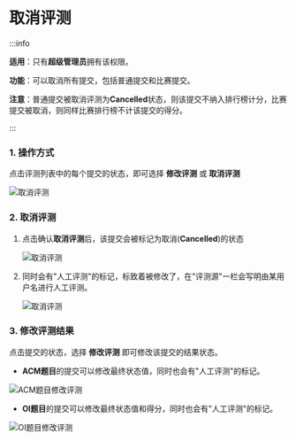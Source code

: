 # 取消评测

:::info

​	**适用**：只有**超级管理员**拥有该权限。

​	**功能**：可以取消所有提交，包括普通提交和比赛提交。

​	**注意**：普通提交被取消评测为**Cancelled**状态，则该提交不纳入排行榜计分，比赛提交被取消，则同样比赛排行榜不计该提交的得分。

:::

### 1. 操作方式

点击评测列表中的每个提交的状态，即可选择 **修改评测** 或 **取消评测**

![取消评测](/e279d10f27034767aba7a6fe81c605af.png)



### 2. 取消评测

1. 点击确认**取消评测**后，该提交会被标记为取消(**Cancelled**)的状态

   ![取消评测](/c1b462bbc01b433e9fc8cd4a641077e8.png)

2. 同时会有"人工评测"的标记，标致着被修改了，在"评测源"一栏会写明由某用户名进行人工评测。

   ![取消评测](/1e9fa6d4f446425c9213adb2027c77b0.png)

### 3. 修改评测结果

点击提交的状态，选择 **修改评测** 即可修改该提交的结果状态。

- **ACM题目**的提交可以修改最终状态值，同时也会有"人工评测"的标记。

![ACM题目修改评测](/c50314e739ff4c38b6fbd41b9db674dc.png)



- **OI题目**的提交可以修改最终状态值和得分，同时也会有"人工评测"的标记。

![OI题目修改评测](/fb85cffa62e04b2cac3f40af3b5ac0d7.png)
